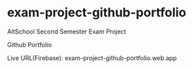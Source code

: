 # exam-project-github-portfolio
AltSchool Second Semester Exam Project

Github Portfolio


Live URL(Firebase): exam-project-github-portfolio.web.app
